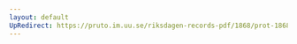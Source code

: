 ```yaml
---
layout: default
UpRedirect: https://pruto.im.uu.se/riksdagen-records-pdf/1868/prot-1868--ak--416/prot-1868--ak--416_034.pdf
---
```

